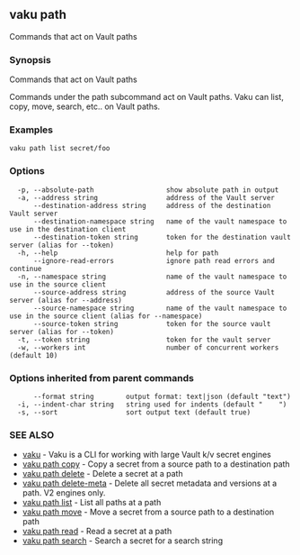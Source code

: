 ## vaku path

Commands that act on Vault paths

### Synopsis

Commands that act on Vault paths

Commands under the path subcommand act on Vault paths. Vaku can list,
copy, move, search, etc.. on Vault paths.

### Examples

```
vaku path list secret/foo
```

### Options

```
  -p, --absolute-path                  show absolute path in output
  -a, --address string                 address of the Vault server
      --destination-address string     address of the destination Vault server
      --destination-namespace string   name of the vault namespace to use in the destination client
      --destination-token string       token for the destination vault server (alias for --token)
  -h, --help                           help for path
      --ignore-read-errors             ignore path read errors and continue
  -n, --namespace string               name of the vault namespace to use in the source client
      --source-address string          address of the source Vault server (alias for --address)
      --source-namespace string        name of the vault namespace to use in the source client (alias for --namespace)
      --source-token string            token for the source vault server (alias for --token)
  -t, --token string                   token for the vault server
  -w, --workers int                    number of concurrent workers (default 10)
```

### Options inherited from parent commands

```
      --format string        output format: text|json (default "text")
  -i, --indent-char string   string used for indents (default "    ")
  -s, --sort                 sort output text (default true)
```

### SEE ALSO

* [vaku](vaku.md)	 - Vaku is a CLI for working with large Vault k/v secret engines
* [vaku path copy](vaku_path_copy.md)	 - Copy a secret from a source path to a destination path
* [vaku path delete](vaku_path_delete.md)	 - Delete a secret at a path
* [vaku path delete-meta](vaku_path_delete-meta.md)	 - Delete all secret metadata and versions at a path. V2 engines only.
* [vaku path list](vaku_path_list.md)	 - List all paths at a path
* [vaku path move](vaku_path_move.md)	 - Move a secret from a source path to a destination path
* [vaku path read](vaku_path_read.md)	 - Read a secret at a path
* [vaku path search](vaku_path_search.md)	 - Search a secret for a search string

